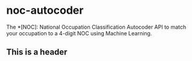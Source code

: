 # noc-autocoder
The *[NOC]: National Occupation Classification Autocoder API to match your occupation to a 4-digit NOC using Machine Learning.

## This is a header
